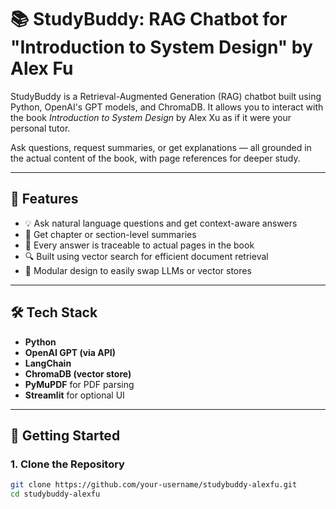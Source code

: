 # 📚 StudyBuddy: RAG Chatbot for "Introduction to System Design" by Alex Fu

StudyBuddy is a Retrieval-Augmented Generation (RAG) chatbot built using Python, OpenAI's GPT models, and ChromaDB. It allows you to interact with the book *Introduction to System Design* by Alex Xu as if it were your personal tutor.

Ask questions, request summaries, or get explanations — all grounded in the actual content of the book, with page references for deeper study.

---

## 🎯 Features

- 💡 Ask natural language questions and get context-aware answers
- 📝 Get chapter or section-level summaries
- 📖 Every answer is traceable to actual pages in the book
- 🔍 Built using vector search for efficient document retrieval
- 🧠 Modular design to easily swap LLMs or vector stores

---

## 🛠️ Tech Stack

- **Python**
- **OpenAI GPT (via API)**
- **LangChain**
- **ChromaDB (vector store)**
- **PyMuPDF** for PDF parsing
- **Streamlit** for optional UI

---

## 🚀 Getting Started

### 1. Clone the Repository

```bash
git clone https://github.com/your-username/studybuddy-alexfu.git
cd studybuddy-alexfu
